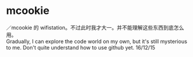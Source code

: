 # mcookie

／mcookie 的 wifistation。不过此时我才大一。并不能理解这些东西到底怎么用。<br>
Gradually, I can explore the code world on my own, but it's still mysterious to me. Don't quite understand how to use github yet. 16/12/15

